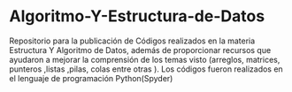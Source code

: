 # Algoritmo-Y-Estructura-de-Datos
Repositorio para la publicación de Códigos realizados en la materia Estructura Y Algoritmo de Datos, además de proporcionar recursos que ayudaron a mejorar la  comprensión  de los temas visto (arreglos, matrices, punteros ,listas ,pilas, colas entre otras ). Los códigos fueron realizados en el lenguaje de programación Python(Spyder) 
